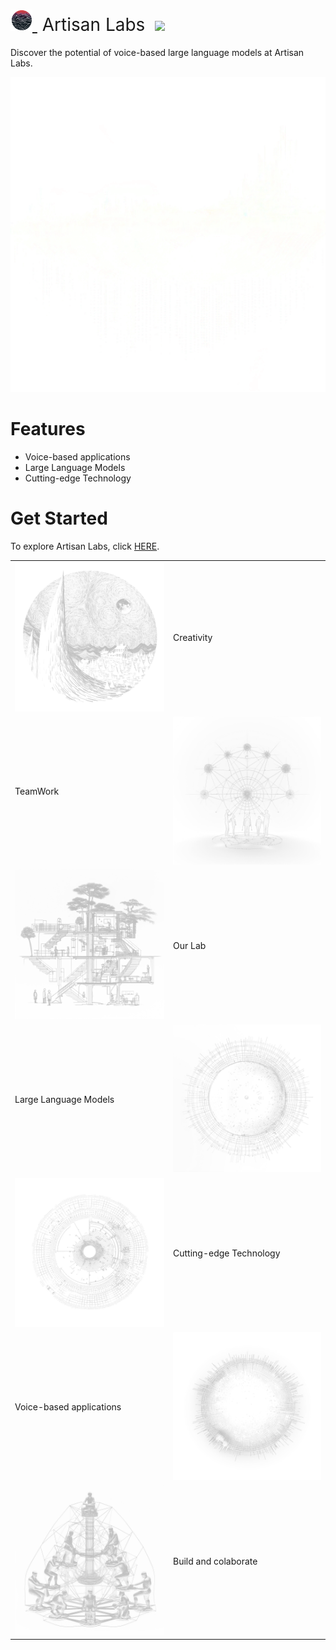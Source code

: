 <h1 style="font-weight:normal">
  <a href="https://artisanlabs.io">
    <img src="https://github.com/ArtisanLabs/.github/raw/main/profile/assets/images/logo/artisanLogo_1690404109154_0.svg" alt="Artisan Labs" width=35>
  </a>
  &nbsp;Artisan Labs&nbsp;
  <a href="https://artisanlabs.io"><img src=https://img.shields.io/badge/Artisan-Try%20Now-brightgreen.svg></a>
</h1>

Discover the potential of voice-based large language models at Artisan Labs.
<br>

<p align="center">
  <img alt="Artisan Labs Example" src="https://github.com/ArtisanLabs/.github/raw/main/profile/assets/images/banners/arpagon__voice_waveforms_diagram_outline_an_illustration_on_bla_6c9d4e43-c8a1-42a3-b53c-c5038c961667_clipdrop-enhance.webp">
</p>

Features
========
* Voice-based applications
* Large Language Models
* Cutting-edge Technology

Get Started
===========
To explore Artisan Labs, click [HERE](https://artisanlabs.io).

<table>
  <tr>
    <td><img src="https://github.com/ArtisanLabs/.github/raw/main/profile/assets/images/banners/transparent/arpagon__The_Starry_Night_Vincent_van_Gogh_black_background_dia_f94eed6c-4c0a-4d0c-926d-c223be873627.webp" alt="Image 6"></td>
    <td>Creativity</td>
  </tr>
  <tr>
    <td>TeamWork</td>
    <td><img src="https://github.com/ArtisanLabs/.github/raw/main/profile/assets/images/banners/transparent/arpagon__teamwork_diagram_outline_an_illustration_on_black_back_e9fc510a-e32a-47a2-afa8-95dce579bb6e.webp" alt="Image 4"></td>
  </tr>
  <tr>
    <td><img src="https://github.com/ArtisanLabs/.github/raw/main/profile/assets/images/banners/transparent/arpagon__tree_090119c8-f80a-40c3-a4de-47a85b0cf8fa.webp" alt="Image 7"></td>
    <td>Our Lab</td>
  </tr>
  <tr>
    <td>Large Language Models</td>
    <td><img src="https://github.com/ArtisanLabs/.github/raw/main/profile/assets/images/banners/transparent/arpagon__a_white_circle_in_a_black_background_in_the_style_of_m_202bb52a-e176-407f-89f7-486034eefb47.webp" alt="Image 1"></td>
  </tr>
  <tr>
    <td><img src="https://github.com/ArtisanLabs/.github/raw/main/profile/assets/images/banners/transparent/arpagon__a_white_circle_in_a_black_background_in_the_style_of_m_8bae71ee-4bf3-4264-b4c0-4abee5490957.webp" alt="Image 2"></td>
    <td>Cutting-edge Technology</td>
  </tr>
  <tr>
    <td>Voice-based applications</td>
    <td><img src="https://github.com/ArtisanLabs/.github/raw/main/profile/assets/images/banners/transparent/arpagon__a_white_circle_in_a_black_background_in_the_style_of_m_e666ea74-835f-48af-bdd3-434c3b5ef714.webp" alt="Image 3"></td>
  </tr>
  <tr>
    <td><img src="https://github.com/ArtisanLabs/.github/raw/main/profile/assets/images/banners/transparent/arpagon__teamwork_diagram_outline_an_illustration_on_black_back_f4c0c9aa-a6f9-464c-8424-867a13971078.webp" alt="Image 5"></td>
    <td>Build and colaborate</td>
  </tr>
  <!-- <tr>
    <td><img src="https://github.com/ArtisanLabs/.github/raw/main/profile/assets/images/banners/transparent/arpagon__tree_090119c8-f80a-40c3-a4de-47a85b0cf8fa.webp" alt="Image 7"></td>
    <td>our lab</td>
  </tr> -->
  <!-- <tr>
    <td><img src="https://github.com/ArtisanLabs/.github/raw/main/profile/assets/images/banners/transparent/arpagon__voice_waveforms_diagram_outline_an_illustration_on_bla_e4a2bbed-8f3d-4471-8fef-cfb3cf2acbf1.webp" alt="Image 8"></td>
    <td>Text 8</td>
  </tr> -->
</table>